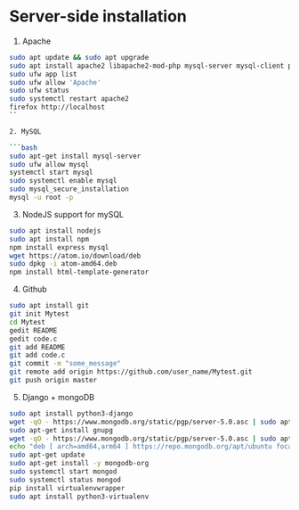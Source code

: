 # Server-side installation

1. Apache

```bash
sudo apt update && sudo apt upgrade
sudo apt install apache2 libapache2-mod-php mysql-server mysql-client php-mysql
sudo ufw app list
sudo ufw allow 'Apache'
sudo ufw status
sudo systemctl restart apache2
firefox http://localhost
``

2. MySQL

```bash
sudo apt-get install mysql-server
sudo ufw allow mysql
systemctl start mysql
sudo systemctl enable mysql
sudo mysql_secure_installation
mysql -u root -p
```

3. NodeJS support for mySQL

```bash
sudo apt install nodejs
sudo apt install npm
npm install express mysql
wget https://atom.io/download/deb
sudo dpkg -i atom-amd64.deb
npm install html-template-generator
```

4. Github

```bash
sudo apt install git
git init Mytest
cd Mytest
gedit README
gedit code.c
git add README
git add code.c
git commit -m "some_message"
git remote add origin https://github.com/user_name/Mytest.git
git push origin master
```

5. Django + mongoDB

```bash
sudo apt install python3-django
wget -qO - https://www.mongodb.org/static/pgp/server-5.0.asc | sudo apt-key add -
sudo apt-get install gnupg
wget -qO - https://www.mongodb.org/static/pgp/server-5.0.asc | sudo apt-key add -
echo "deb [ arch=amd64,arm64 ] https://repo.mongodb.org/apt/ubuntu focal/mongodb-org/5.0 multiverse" | sudo tee /etc/apt/sources.list.d/mongodb-org-5.0.list
sudo apt-get update
sudo apt-get install -y mongodb-org
sudo systemctl start mongod
sudo systemctl status mongod
pip install virtualenvwrapper
sudo apt install python3-virtualenv
```
